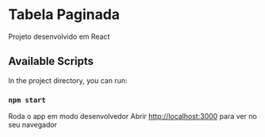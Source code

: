 # Tabela Paginada

Projeto desenvolvido em React
## Available Scripts

In the project directory, you can run:

### `npm start`

Roda o app em modo desenvolvedor
Abrir [http://localhost:3000](http://localhost:3000) para ver no seu navegador

